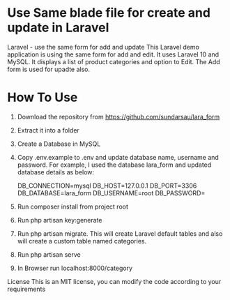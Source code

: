 # Use Same blade file for create and update in Laravel
 Laravel - use the same form for add and update
This Laravel demo application is using the same form for add and edit. It uses Laravel 10 and MySQL. It displays a list of product categories and option to Edit. The Add form is used for upadte also.

# How To Use
1. Download the repository from https://github.com/sundarsau/lara_form

2. Extract it into a folder

3. Create a Database in MySQL

4. Copy .env.example to .env and update database name, username and password. For example, I used the database lara_form and updated database details as below:

   DB_CONNECTION=mysql DB_HOST=127.0.0.1 DB_PORT=3306 DB_DATABASE=lara_form DB_USERNAME=root DB_PASSWORD=

5. Run composer install from project root

6. Run php artisan key:generate

7. Run php artisan migrate. This will create Laravel default tables and also will create a custom table named categories.

8. Run php artisan serve

9. In Browser run localhost:8000/category

License
This is an MIT license, you can modify the code according to your requirements
